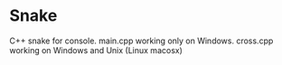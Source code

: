 # Snake
C++ snake for console. main.cpp working only on Windows. cross.cpp working on Windows and Unix (Linux macosx)
